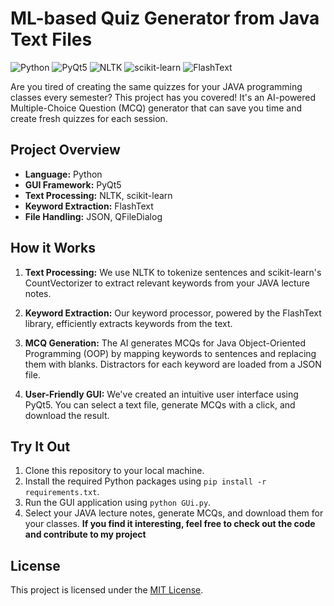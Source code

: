 # ML-based Quiz Generator from Java Text Files

![Python](https://img.shields.io/badge/Python-3.7%2B-blue)
![PyQt5](https://img.shields.io/badge/PyQt5-5.15-blue)
![NLTK](https://img.shields.io/badge/NLTK-3.6-blue)
![scikit-learn](https://img.shields.io/badge/scikit--learn-0.24-blue)
![FlashText](https://img.shields.io/badge/FlashText-2.2-blue)

Are you tired of creating the same quizzes for your JAVA programming classes every semester? This project has you covered! It's an AI-powered Multiple-Choice Question (MCQ) generator that can save you time and create fresh quizzes for each session.

## Project Overview

- **Language:** Python
- **GUI Framework:** PyQt5
- **Text Processing:** NLTK, scikit-learn
- **Keyword Extraction:** FlashText
- **File Handling:** JSON, QFileDialog

## How it Works

1. **Text Processing:** We use NLTK to tokenize sentences and scikit-learn's CountVectorizer to extract relevant keywords from your JAVA lecture notes.

2. **Keyword Extraction:** Our keyword processor, powered by the FlashText library, efficiently extracts keywords from the text.

3. **MCQ Generation:** The AI generates MCQs for Java Object-Oriented Programming (OOP) by mapping keywords to sentences and replacing them with blanks. Distractors for each keyword are loaded from a JSON file.

4. **User-Friendly GUI:** We've created an intuitive user interface using PyQt5. You can select a text file, generate MCQs with a click, and download the result.

## Try It Out

1. Clone this repository to your local machine.
2. Install the required Python packages using `pip install -r requirements.txt`.
3. Run the GUI application using `python GUi.py`.
4. Select your JAVA lecture notes, generate MCQs, and download them for your classes.
**If you find it interesting, feel free to check out the code and contribute to my project**


## License

This project is licensed under the [MIT License](LICENSE).
